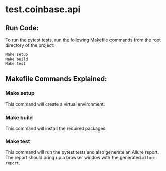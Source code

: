 # test.coinbase.api


## Run Code:
To run the pytest tests, run the following Makefile commands from the root directory of the project:

    Make setup 
	Make build 
	Make test

## Makefile Commands Explained:
### Make setup
This command will create a virtual environment.

### Make build
This command will install the required packages.

### Make test
This command will run the pytest tests and also generate an Allure report. The report should bring up a browser window with the generated `allure-report`.